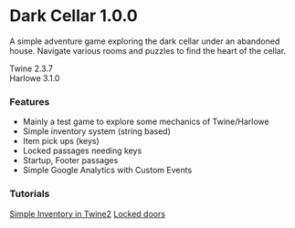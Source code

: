 # Dark Cellar 1.0.0

A simple adventure game exploring the dark cellar under an abandoned house. Navigate various rooms and puzzles to find the heart of the cellar.

Twine 2.3.7\
Harlowe 3.1.0

### Features

- Mainly a test game to explore some mechanics of Twine/Harlowe
- Simple inventory system (string based)
- Item pick ups (keys)
- Locked passages needing keys
- Startup, Footer passages
- Simple Google Analytics with Custom Events

### Tutorials
[Simple Inventory in Twine2](https://gersande.com/blog/designing-inventories-in-twine-2-with-the-built-in-harlowe-macros/#1)
[Locked doors](https://www.youtube.com/watch?v=C_Mmv6vQajM)
